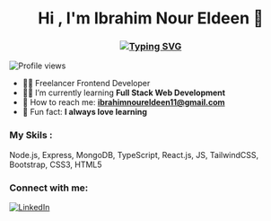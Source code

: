 <h1 align="center">Hi , I'm Ibrahim Nour Eldeen 👋</h1>
<h3 align="center" ><a href="https://www.linkedin.com/in/emadserag"><img src="https://readme-typing-svg.herokuapp.com?font=Montserrat&weight=800&size=30&pause=1000&color=65F780&width=435&lines=Software+Engineer;Frontend+Developer" alt="Typing SVG" /></a></h3>

![Profile views](https://komarev.com/ghpvc/?username=IbrahimNourEldeen&color=blue)


- 🤷‍♂️ Freelancer Frontend Developer
- 👨‍💻 I’m currently learning **Full Stack Web Development**
- 📩 How to reach me: **ibrahimnoureldeen11@gmail.com**
- 📖 Fun fact: **I always love learning**
### My Skils :
Node.js, Express, MongoDB, TypeScript, React.js, JS, TailwindCSS, Bootstrap, CSS3, HTML5 

### Connect with me:
[![LinkedIn](https://img.shields.io/badge/LinkedIn-blue?logo=linkedin)](https://linkedin.com/in/ibrahim-nour-eldeen)








<!--
**emadserag/emadserag** is a ✨ _special_ ✨ repository because its `README.md` (this file) appears on your GitHub profile.

Here are some ideas to get you started:

- 🔭 I’m currently working on ...
- 🌱 I’m currently learning ...
- 👯 I’m looking to collaborate on ...
- 🤔 I’m looking for help with ...
- 💬 Ask me about ...
- 📫 How to reach me: ...
- 😄 Pronouns: ...
- ⚡ Fun fact: ...
-->


<!--
**emadserag/emadserag** is a ✨ _special_ ✨ repository because its `README.md` (this file) appears on your GitHub profile.

Here are some ideas to get you started:

- 🔭 I’m currently working on ...
- 🌱 I’m currently learning ...
- 👯 I’m looking to collaborate on ...
- 🤔 I’m looking for help with ...
- 💬 Ask me about ...
- 📫 How to reach me: ...
- 😄 Pronouns: ...
- ⚡ Fun fact: ...
-->
